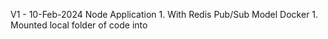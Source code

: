 V1 - 10-Feb-2024
Node Application 
    1. With Redis Pub/Sub Model
Docker
    1. Mounted local folder of code into 